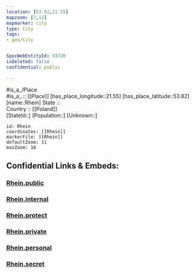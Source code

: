 ```yaml
---
location: [53.82,21.55] 
mapzoom: [7,12] 
mapmarker: city 
type: City
tags:
- geo/City


SpocWebEntityId: 33728
isDeleted: false
confidential: public

---
```

#is_a_/Place  
#is_a_ :: [[Place]] 
[has_place_longitude::21.55] 
[has_place_latitude::53.82] 
[name::Rhein] 
State ::  
Country :: [[Poland]]  
[StateId::] 
[Population::] 
[Unknown::] 


```leaflet
id: Rhein
coordinates: [[Rhein]] 
markerFile: [[Rhein]] 
defaultZoom: 11 
maxZoom: 18
```


## Confidential Links & Embeds: 

### [Rhein.public](/_public/\Earth\Continent\Europe\Europe~East\Poland\Provinces~Poland\Warmian-Masurian\CityRhein.public.md) 

### [Rhein.internal](/_internal/\Earth\Continent\Europe\Europe~East\Poland\Provinces~Poland\Warmian-Masurian\CityRhein.internal.md) 

### [Rhein.protect](/_protect/\Earth\Continent\Europe\Europe~East\Poland\Provinces~Poland\Warmian-Masurian\CityRhein.protect.md) 

### [Rhein.private](/_private/\Earth\Continent\Europe\Europe~East\Poland\Provinces~Poland\Warmian-Masurian\CityRhein.private.md) 

### [Rhein.personal](/_personal/\Earth\Continent\Europe\Europe~East\Poland\Provinces~Poland\Warmian-Masurian\CityRhein.personal.md) 

### [Rhein.secret](/_secret/\Earth\Continent\Europe\Europe~East\Poland\Provinces~Poland\Warmian-Masurian\CityRhein.secret.md)

